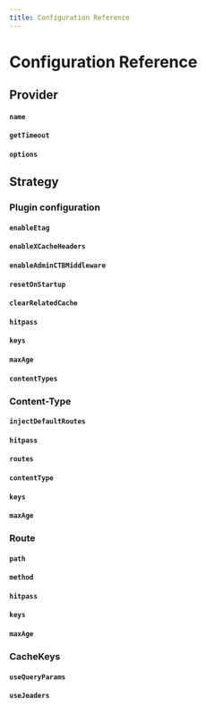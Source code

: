 ```yaml
---
title: Configuration Reference
---
```


# Configuration Reference

## Provider

#### `name`
#### `getTimeout`
#### `options`


## Strategy

### Plugin configuration

#### `enableEtag`
#### `enableXCacheHeaders`
#### `enableAdminCTBMiddleware`
#### `resetOnStartup`
#### `clearRelatedCache`
#### `hitpass`
#### `keys`
#### `maxAge`
#### `contentTypes`

### Content-Type

#### `injectDefaultRoutes`
#### `hitpass`
#### `routes`
#### `contentType`
#### `keys`
#### `maxAge`

### Route

#### `path`
#### `method`
#### `hitpass`
#### `keys`
#### `maxAge`

### CacheKeys

#### `useQueryParams`
#### `useJeaders`

